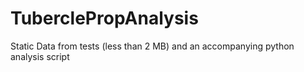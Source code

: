 # TuberclePropAnalysis
Static Data from tests (less than 2 MB) and an accompanying python analysis script 
